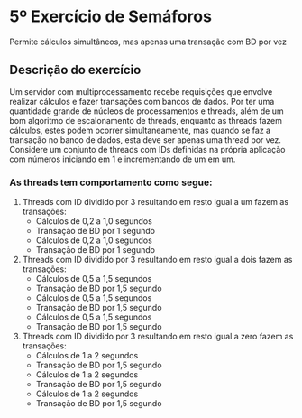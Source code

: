 # 5º Exercício de Semáforos
Permite cálculos simultâneos, mas apenas uma transação com BD por vez

## Descrição do exercício
Um servidor com multiprocessamento recebe requisições que envolve realizar cálculos
e fazer transações com bancos de dados. Por ter uma quantidade grande de núcleos de
processamentos e threads, além de um bom algoritmo de escalonamento de threads,
enquanto as threads fazem cálculos, estes podem ocorrer simultaneamente, mas
quando se faz a transação no banco de dados, esta deve ser apenas uma thread por
vez. Considere um conjunto de threads com IDs definidas na própria aplicação com
números iniciando em 1 e incrementando de um em um.

### As threads tem comportamento como segue:
1) Threads com ID dividido por 3 resultando em resto igual a um fazem as transações:
   - Cálculos de 0,2 a 1,0 segundos
   - Transação de BD por 1 segundo
   - Cálculos de 0,2 a 1,0 segundos
   - Transação de BD por 1 segundo
2) Threads com ID dividido por 3 resultando em resto igual a dois fazem as transações:
   - Cálculos de 0,5 a 1,5 segundos
   - Transação de BD por 1,5 segundo
   - Cálculos de 0,5 a 1,5 segundos
   - Transação de BD por 1,5 segundo
   - Cálculos de 0,5 a 1,5 segundos
   - Transação de BD por 1,5 segundo
3) Threads com ID dividido por 3 resultando em resto igual a zero fazem as transações:
   - Cálculos de 1 a 2 segundos
   - Transação de BD por 1,5 segundo
   - Cálculos de 1 a 2 segundos
   - Transação de BD por 1,5 segundo
   - Cálculos de 1 a 2 segundos
   - Transação de BD por 1,5 segundo
